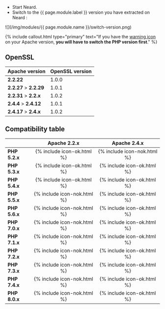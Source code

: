 * Start Neard.
* Switch to the {{ page.module.label }} version you have extracted on Neard :

![](/img/modules/{{ page.module.name }}/switch-version.png)

{% include callout.html type="primary" text="If you have the [warning icon](/doc/faq/#warning-icon-in-apache--php-versions-menu-) on your Apache version, **you will have to switch the PHP version first**." %}

## OpenSSL

| Apache version          | OpenSSL version |
| ----------------------- | --------------- |
| **2.2.22**              | 1.0.0           |
| **2.2.27** > **2.2.29** | 1.0.1           |
| **2.2.31** > **2.2.x**  | 1.0.2           |
| **2.4.4** > **2.4.12**  | 1.0.1           |
| **2.4.17** > **2.4.x**  | 1.0.2           |

## Compatibility table

|               | Apache 2.2.x                | Apache 2.4.x                |
| ------------- |:---------------------------:|:---------------------------:|
| **PHP 5.2.x** | {% include icon-ok.html %}  | {% include icon-nok.html %} |
| **PHP 5.3.x** | {% include icon-ok.html %}  | {% include icon-ok.html %}  |
| **PHP 5.4.x** | {% include icon-ok.html %}  | {% include icon-ok.html %}  |
| **PHP 5.5.x** | {% include icon-nok.html %} | {% include icon-ok.html %}  |
| **PHP 5.6.x** | {% include icon-nok.html %} | {% include icon-ok.html %}  |
| **PHP 7.0.x** | {% include icon-nok.html %} | {% include icon-ok.html %}  |
| **PHP 7.1.x** | {% include icon-nok.html %} | {% include icon-ok.html %}  |
| **PHP 7.2.x** | {% include icon-nok.html %} | {% include icon-ok.html %}  |
| **PHP 7.3.x** | {% include icon-nok.html %} | {% include icon-ok.html %}  |
| **PHP 7.4.x** | {% include icon-nok.html %} | {% include icon-ok.html %}  |
| **PHP 8.0.x** | {% include icon-nok.html %} | {% include icon-ok.html %}  |
